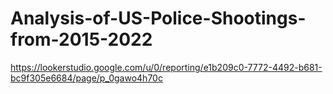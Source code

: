 # Analysis-of-US-Police-Shootings-from-2015-2022


https://lookerstudio.google.com/u/0/reporting/e1b209c0-7772-4492-b681-bc9f305e6684/page/p_0gawo4h70c

